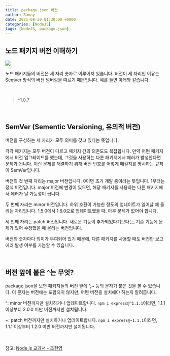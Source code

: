 ```yaml
---
title: package.json 버전
author: Banny
date: 2021-08-30 01:30:00 +0900
categories: [NodeJS]
tags: [NodeJS, package.json]
---
```


## 노드 패키지 버전 이해하기

<img src="https://user-images.githubusercontent.com/62047302/131078535-58364e52-96e6-4d83-a686-ff9cc0517fc4.png">

<br>

노드 패키지들의 버전은 세 자리 숫자로 이루어져 있습니다. 버전이 세 자리인 이유는 SemVer 방식의 버전 넘버링을 따르기 때문입니다. 예를 들면 아래와 같습니다.

<br>

> ^1.0.7

<br>

## SemVer (Sementic Versioning, 유의적 버전)

버전을 구성하는 세 자리가 모두 의미를 갖고 있다는 뜻입니다.

각각 패키지는 모두 버전이 다르고 패키지 간의 의존도도 복잡합니다. 만약 어떤 패키지에서 버전 업그레이드를 했는데, 그것을 사용하는 다른 패키지에서 에러가 발생한다면 문제가 됩니다. 이런 문제를 해결하기 위해 버전 번호를 어떻게 매길지를 명시하는 규칙이 SemVer입니다.

버전의 첫 번째 자리는 major 버전입니다.
0이면 초기 개발 중이라는 뜻입니다. 1부터는 정식 버전입니다. major 버전에 변경이 있으면, 해당 패키지를 사용하는 다른 패키지에서 에러가 날 가능성이 큽니다.

두 번째 자리는 minor 버전입니다. 하위 호환이 가능한 정도의 업데이트가 일어날 때 올리는 자리입니다. 1.5.0에서 1.6.0으로 업데이트했을 때, 아무 문제가 없어야 합니다.

세 번째 자리는 patch 버전입니다. 새로운 기능이 추가되었다기보다는, 기존 기능에 문제가 있어 수정했을 때 올리는 버전입니다.

버전의 숫자마다 의미가 부여되어 있기 때문에, 다른 패키지를 사용할 때도 버전만 보고 에러 발생 여부를 가늠할 수 있습니다.

<br>

## 버전 앞에 붙은 ^는 무엇?

package.json을 보면 패키지들의 버전 앞에 ^,~ 등의 문자가 붙은 것을 볼 수 있습니다. 이 문자는 버전에는 포함되지 않지만, 어떤 버전을 설치해야 하는지 알려줍니다.

^: minor 버전까지만 설치하거나 업데이트합니다. `npm i express@^1.1.1`이라면, 1.1.1 이상부터 2.0.0 미만 버전까지만 설치됩니다.

~: patch 버전까지만 설치하거나 업데이트합니다. `npm i express@~1.1.1`이라면, 1.1.1 이상부터 1.2.0 미만 버전까지만 설치됩니다.

<br>
<br>
참고: <a href="http://www.yes24.com/Product/Goods/62597864">Node.js 교과서 - 조현영</a>
